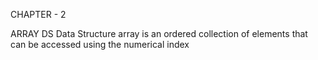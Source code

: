 CHAPTER - 2

ARRAY DS
Data Structure array is an ordered collection of elements that can be accessed using the numerical index
